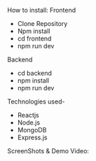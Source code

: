 How to install: 
Frontend
- Clone Repository
- Npm install
- cd frontend
- npm run dev

Backend
  - cd backend
  - npm install
  - npm run dev

Technologies used-
- Reactjs
- Node.js
- MongoDB
- Express.js


ScreenShots & Demo Video:

